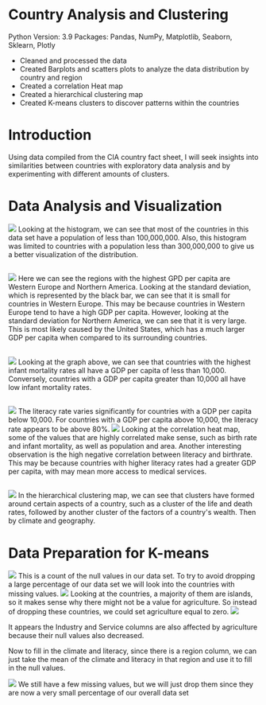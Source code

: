 # Country Analysis and Clustering

Python Version: 3.9 Packages: Pandas, NumPy, Matplotlib, Seaborn, Sklearn, Plotly

* Cleaned and processed the data
* Created Barplots and scatters plots to analyze the data distribution by country and region
* Created a correlation Heat map
* Created a hierarchical clustering map
* Created K-means clusters to discover patterns within the countries 

# Introduction
Using data compiled from the CIA country fact sheet, I will seek insights into similarities between countries with exploratory data analysis and by experimenting with different amounts of clusters.

# Data Analysis and Visualization

<img src= "https://github.com/JMarcoOviedo/Country-Analysis-and-Clustering-/blob/main/images/country3.png"/>
Looking at the histogram, we can see that most of the countries in this data set have a population of less than 100,000,000. Also, this histogram was limited to countries with a population less than 300,000,000 to give us a better visualization of the distribution.

## 
<img src= "https://github.com/JMarcoOviedo/Country-Analysis-and-Clustering-/blob/main/images/country1.png"/>
Here we can see the regions with the highest GPD per capita are Western Europe and Northern America. Looking at the standard deviation, which is represented by the black bar, we can see that it is small for countries in Western Europe. This may be because countries in Western Europe tend to have a high GDP per capita. However, looking at the standard deviation for Northern America, we can see that it is very large. This is most likely caused by the United States, which has a much larger GDP per capita when compared to its surrounding countries.

## 
<img src= "https://github.com/JMarcoOviedo/Country-Analysis-and-Clustering-/blob/main/images/country2.png"/>
Looking at the graph above, we can see that countries with the highest infant mortality rates all have a GDP per capita of less than 10,000. Conversely, countries with a GDP per capita greater than 10,000 all have low infant mortality rates.

## 
<img src= "https://github.com/JMarcoOviedo/Country-Analysis-and-Clustering-/blob/main/images/country4.png"/>
The literacy rate varies significantly for countries with a GDP per capita below 10,000. For countries with a GDP per capita above 10,000, the literacy rate appears to be above 80%.

<img src= "https://github.com/JMarcoOviedo/Country-Analysis-and-Clustering-/blob/main/images/country5.png"/>
Looking at the correlation heat map, some of the values that are highly correlated make sense, such as birth rate and infant mortality, as well as population and area. Another interesting observation is the high negative correlation between literacy and birthrate. This may be because countries with higher literacy rates had a greater GDP per capita, with may mean more access to medical services.

##
<img src= "https://github.com/JMarcoOviedo/Country-Analysis-and-Clustering-/blob/main/images/country6.png"/>
In the hierarchical clustering map, we can see that clusters have formed around certain aspects of a country, such as a cluster of the life and death rates, followed by another cluster of the factors of a country's wealth. Then by climate and geography.

# Data Preparation for K-means

<img src= "https://github.com/JMarcoOviedo/Country-Analysis-and-Clustering-/blob/main/images/data2.png"/>
This is a count of the null values in our data set. To try to avoid dropping a large percentage of our data set we will look into the countries with missing values. 

<img src= "https://github.com/JMarcoOviedo/Country-Analysis-and-Clustering-/blob/main/images/data3.png"/>
Looking at the countries, a majority of them are islands, so it makes sense why there might not be a value for agriculture. So instead of dropping these countries, we could set agriculture equal to zero.

<img src= "https://github.com/JMarcoOviedo/Country-Analysis-and-Clustering-/blob/main/images/data4.png"/>

It appears the Industry and Service columns are also affected by agriculture because their null values also decreased.

Now to fill in the climate and literacy, since there is a region column, we can just take the mean of the climate and literacy in that region and use it to fill in the null values.

<img src= "https://github.com/JMarcoOviedo/Country-Analysis-and-Clustering-/blob/main/images/data5.png"/>
We still have a few missing values, but we will just drop them since they are now a very small percentage of our overall data set
